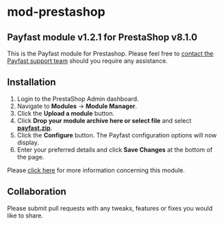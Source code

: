 # mod-prestashop

## Payfast module v1.2.1 for PrestaShop v8.1.0

This is the Payfast module for Prestashop. Please feel free to [contact the Payfast support team](https://payfast.io/contact/) should you require any assistance.

## Installation
1. Login to the PrestaShop Admin dashboard.
2. Navigate to **Modules** -> **Module Manager**.
3. Click the **Upload a module** button.
4. Click **Drop your module archive here or select file** and select **[payfast.zip](https://github.com/Payfast/mod-prestashop/releases/download/v1.2.1/payfast.zip)**.
5. Click the **Configure** button. The Payfast configuration options will now display.
6. Enter your preferred details and click **Save Changes** at the bottom of the page.

Please [click here](https://payfast.io/integration/shopping-carts/prestashop/) for more information concerning this module.

## Collaboration

Please submit pull requests with any tweaks, features or fixes you would like to share.
